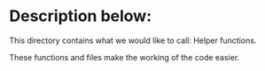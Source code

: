 # Description below:

This directory contains what we would like to call: Helper functions.

These functions and files make the working of the code easier.
